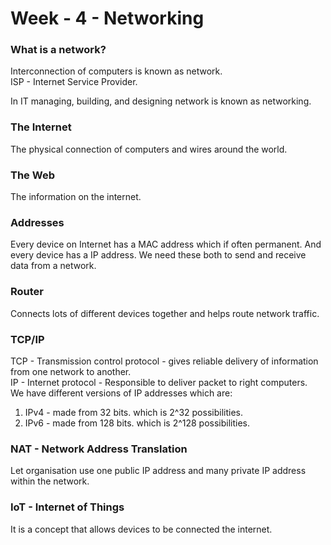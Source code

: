 # Week - 4 - Networking

### <b>What is a network?</b>
Interconnection of computers is known as network.  
ISP - Internet Service Provider.  
  
In IT managing, building, and designing network is known as networking.

### <b>The Internet</b>
The physical connection of computers and wires around the world.

### <b>The Web</b>
The information on the internet.

### <b>Addresses</b>
Every device on Internet has a MAC address which if often permanent. And every device has a IP address. We need these both to send and receive data from a network.

### <b>Router</b>
Connects lots of different devices together and helps route network traffic.

### <b>TCP/IP</b>
TCP - Transmission control protocol - gives reliable delivery of information from one network to another.  
IP - Internet protocol - Responsible to deliver packet to right computers.  
We have different versions of IP addresses which are: 
1. IPv4 - made from 32 bits. which is 2^32 possibilities. 
2. IPv6 - made from 128 bits. which is 2^128 possibilities.

### <b>NAT - Network Address Translation</b>
Let organisation use one public IP address and many private IP address within the network.

### <b>IoT - Internet of Things</b>
It is a concept that allows devices to be connected the internet.